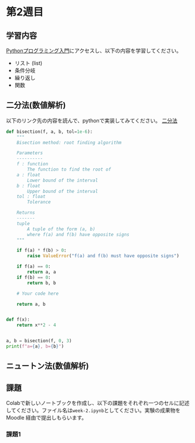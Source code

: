 # 第2週目

## 学習内容

[Pythonプログラミング入門](https://utokyo-ipp.github.io/index.html#)にアクセスし、以下の内容を学習してください。

- リスト (list)
- 条件分岐
- 繰り返し
- 関数

## 二分法(数値解析)

以下のリンク先の内容を読んで、pythonで実装してみてください。
[二分法](https://ja.wikipedia.org/wiki/%E4%BA%8C%E5%88%86%E6%B3%95)

```python
def bisection(f, a, b, tol=1e-6):
    """
    Bisection method: root finding algorithm

    Parameters
    ----------
    f : function
        The function to find the root of
    a : float
        Lower bound of the interval
    b : float
        Upper bound of the interval
    tol : float
        Tolerance

    Returns
    -------
    tuple
        A tuple of the form (a, b)
        where f(a) and f(b) have opposite signs
    """

    if f(a) * f(b) > 0:
        raise ValueError("f(a) and f(b) must have opposite signs")

    if f(a) == 0:
        return a, a
    if f(b) == 0:
        return b, b

    # Your code here

    return a, b


def f(x):
    return x**2 - 4


a, b = bisection(f, 0, 3)
print(f"a={a}, b={b}")
```

## ニュートン法(数値解析)


## 課題

Colabで新しいノートブックを作成し、以下の課題をそれぞれ一つのセルに記述してください。ファイル名は`week-2.ipynb`としてください。実験の成果物を Moodle 経由で提出しもらいます。

### 課題1


